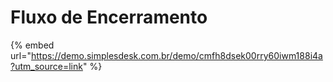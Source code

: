 # Fluxo de Encerramento

{% embed url="https://demo.simplesdesk.com.br/demo/cmfh8dsek00rry60iwm188i4a?utm_source=link" %}
